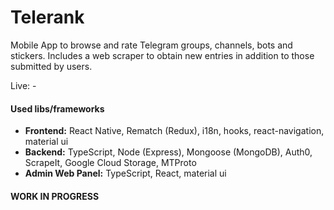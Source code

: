 # Telerank
Mobile App to browse and rate Telegram groups, channels, bots and stickers. Includes a web scraper to obtain new entries in addition to those submitted by users.

Live: -

#### Used libs/frameworks
- **Frontend:** React Native, Rematch (Redux), i18n, hooks, react-navigation, material ui
- **Backend:** TypeScript, Node (Express), Mongoose (MongoDB), Auth0, ScrapeIt, Google Cloud Storage, MTProto
- **Admin Web Panel:** TypeScript, React, material ui

#### WORK IN PROGRESS
